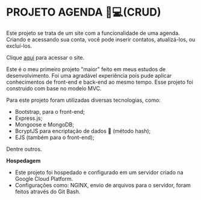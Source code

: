 # PROJETO AGENDA 📝💻(CRUD)

Este projeto se trata de um site com a funcionalidade de uma agenda. Criando e acessando sua conta, você pode inserir contatos, atualizá-los, ou excluí-los.

Clique [aqui](https://35.199.79.114/) para acessar o site.

Este é o meu primeiro projeto "maior" feito em meus estudos de desenvolvimento. Foi uma agradável experiência pois pude aplicar conhecimentos de front-end e back-end ao mesmo tempo.
Esse projeto foi construido com base no modelo MVC.

Para este projeto foram utilizadas diversas tecnologias, como:

* Bootstrap, para o front-end;
* Express.js;
* Mongoose e MongoDB;
* BcryptJS para encriptação de dados 🔑 (método hash);
* EJS (também para o front-end);

Dentre outros.

**Hospedagem**

* Este projeto foi hospedado e configurado em um servidor criado na Google Cloud Platform.
* Configurações como: NGINX, envio de arquivos para o servidor, foram feitos através do Git Bash.

